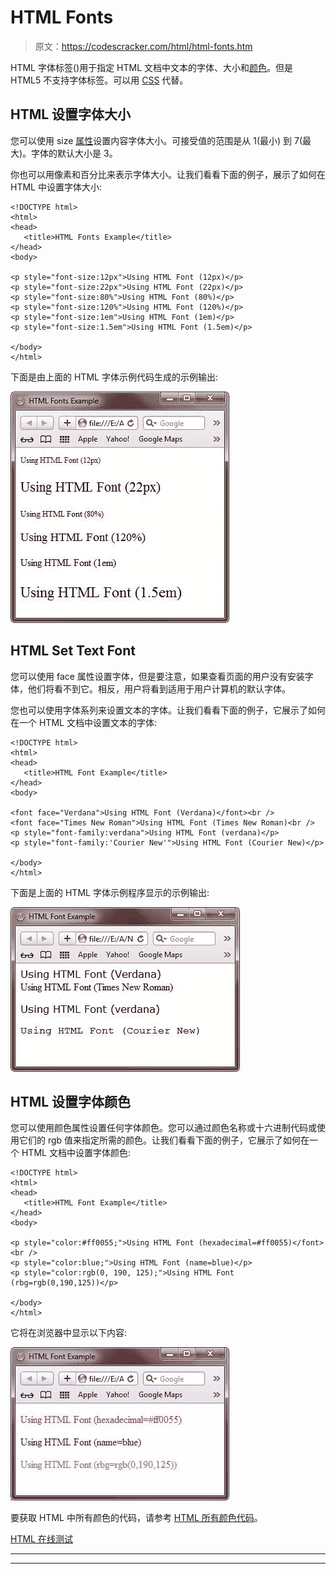 # HTML Fonts

> 原文：<https://codescracker.com/html/html-fonts.htm>

HTML 字体标签(<font>)用于指定 HTML 文档中文本的字体、大小和[颜色](/html/html-colors.htm)。但是 HTML5 不支持字体标签。可以用 [CSS](/css/index.htm) 代替。</font>

## HTML 设置字体大小

您可以使用 size [属性](/html/html-attributes.htm)设置内容字体大小。可接受值的范围是从 1(最小) 到 7(最大)。字体的默认大小是 3。

你也可以用像素和百分比来表示字体大小。让我们看看下面的例子，展示了如何在 HTML 中设置字体大小:

```
<!DOCTYPE html>
<html>
<head>
   <title>HTML Fonts Example</title>
</head>
<body>

<p style="font-size:12px">Using HTML Font (12px)</p>
<p style="font-size:22px">Using HTML Font (22px)</p>
<p style="font-size:80%">Using HTML Font (80%)</p>
<p style="font-size:120%">Using HTML Font (120%)</p>
<p style="font-size:1em">Using HTML Font (1em)</p>
<p style="font-size:1.5em">Using HTML Font (1.5em)</p>

</body>
</html>
```

下面是由上面的 HTML 字体示例代码生成的示例输出:

![HTML Font Size Setting Example](img/c6ab904f7c53ffe532a3d224a1db020a.png)

## HTML Set Text Font

您可以使用 face 属性设置字体，但是要注意，如果查看页面的用户没有安装字体，他们将看不到它。相反，用户将看到适用于用户计算机的默认字体。

您也可以使用字体系列来设置文本的字体。让我们看看下面的例子，它展示了如何在一个 HTML 文档中设置文本的字体:

```
<!DOCTYPE html>
<html>
<head>
   <title>HTML Font Example</title>
</head>
<body>

<font face="Verdana">Using HTML Font (Verdana)</font><br />
<font face="Times New Roman">Using HTML Font (Times New Roman)<br />
<p style="font-family:verdana">Using HTML Font (verdana)</p>
<p style="font-family:'Courier New'">Using HTML Font (Courier New)</p>

</body>
</html>
```

下面是上面的 HTML 字体示例程序显示的示例输出:

![HTML Text Font Setting](img/fc271d8cd3d360e439557c270d1f4c31.png)

## HTML 设置字体颜色

您可以使用颜色属性设置任何字体颜色。您可以通过颜色名称或十六进制代码或使用它们的 rgb 值来指定所需的颜色。让我们看看下面的例子，它展示了如何在一个 HTML 文档中设置字体颜色:

```
<!DOCTYPE html>
<html>
<head>
   <title>HTML Font Example</title>
</head>
<body>

<p style="color:#ff0055;">Using HTML Font (hexadecimal=#ff0055)</font><br />
<p style="color:blue;">Using HTML Font (name=blue)</p>
<p style="color:rgb(0, 190, 125);">Using HTML Font (rbg=rgb(0,190,125))</p>

</body>
</html>
```

它将在浏览器中显示以下内容:

![HTML Font Color Setting Example](img/072287b2d73dc8c6ffa1ad8bb05dafe7.png)

要获取 HTML 中所有颜色的代码，请参考 [HTML 所有颜色代码](/html/html-colors.htm)。

[HTML 在线测试](/exam/showtest.php?subid=4)

* * *

* * *